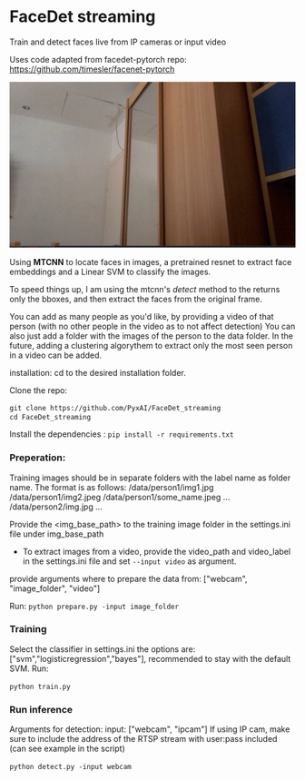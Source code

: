 # FaceDet streaming
Train and detect faces live from IP cameras or input video

Uses code adapted from facedet-pytorch repo:
https://github.com/timesler/facenet-pytorch

<img src = 'https://github.com/PyxAI/FaceDet_streaming/blob/master/ezgif.com-optimize.gif?raw=true'>

Using <b>MTCNN</b> to locate faces in images, a pretrained resnet to extract face embeddings and a Linear SVM to classify the images.

To speed things up, I am using the mtcnn's <i>detect</i> method to the returns only the bboxes, and then extract the faces from the original frame.

You can add as many people as you'd like, by providing a video of that person (with no other people in the video as to not affect detection)
You can also just add a folder with the images of the person to the data folder.
In the future, adding a clustering algorythem to extract only the most seen person in a video can be added.


installation:
cd to the desired installation folder.

Clone the repo:
```
git clone https://github.com/PyxAI/FaceDet_streaming
cd FaceDet_streaming
```
Install the dependencies :
`pip install -r requirements.txt`

<h3>Preperation:</h3>
Training images should be in separate folders with the label name as folder name.
The format is as follows:
<img_base_path>/data/person1/img1.jpg
<img_base_path>/data/person1/img2.jpeg
<img_base_path>/data/person1/some_name.jpeg
...
<img_base_path>/data/person2/img.jpg
...

Provide the <img_base_path> to the training image folder in the settings.ini file under img_base_path 

  - To extract images from a video, provide the video_path and video_label in the settings.ini file and set `--input video` as argument.

provide arguments where to prepare the data from:
 ["webcam", "image_folder", "video"]
 
Run:
`python prepare.py -input image_folder`

<h3>Training</h3>
Select the classifier in settings.ini
the options are: ["svm","logisticregression","bayes"], recommended to stay with the default SVM.
Run:

`python train.py`

<h3>Run inference</h3>
Arguments for detection:
input: ["webcam", "ipcam"]
If using IP cam, make sure to include the address of the RTSP stream with user:pass included (can see example in the script)

`python detect.py -input webcam`

